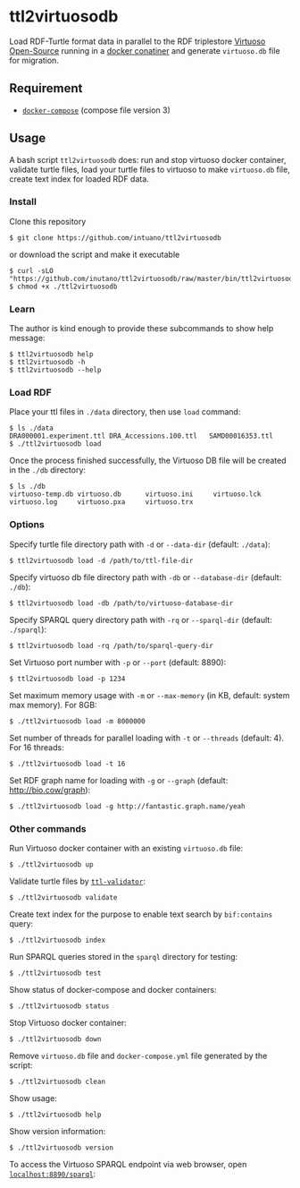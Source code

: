 # ttl2virtuosodb

Load RDF-Turtle format data in parallel to the RDF triplestore [Virtuoso Open-Source](http://vos.openlinksw.com/owiki/wiki/VOS) running in a [docker conatiner](https://hub.docker.com/r/openlink/virtuoso-opensource-7) and generate `virtuoso.db` file for migration.

## Requirement

- [`docker-compose`](https://docs.docker.com/compose/install/) (compose file version 3)

## Usage

A bash script `ttl2virtuosodb` does: run and stop virtuoso docker container, validate turtle files, load your turtle files to virtuoso to make `virtuoso.db` file, create text index for loaded RDF data.

### Install

Clone this repository

```
$ git clone https://github.com/intuano/ttl2virtuosodb
```

or download the script and make it executable

```
$ curl -sLO "https://github.com/inutano/ttl2virtuosodb/raw/master/bin/ttl2virtuosodb"
$ chmod +x ./ttl2virtuosodb
```

### Learn

The author is kind enough to provide these subcommands to show help message:

```
$ ttl2virtuosodb help
$ ttl2virtuosodb -h
$ ttl2virtuosodb --help
```

### Load RDF

Place your ttl files in `./data` directory, then use `load` command:

```
$ ls ./data
DRA000001.experiment.ttl DRA_Accessions.100.ttl   SAMD00016353.ttl
$ ./ttl2virtuosodb load
```

Once the process finished successfully, the Virtuoso DB file will be created in the `./db` directory:

```
$ ls ./db
virtuoso-temp.db virtuoso.db      virtuoso.ini     virtuoso.lck     virtuoso.log     virtuoso.pxa     virtuoso.trx
```

### Options

Specify turtle file directory path with `-d` or `--data-dir` (default: `./data`):

```
$ ttl2virtuosodb load -d /path/to/ttl-file-dir
```

Specify virtuoso db file directory path with `-db` or `--database-dir` (default: `./db`):

```
$ ttl2virtuosodb load -db /path/to/virtuoso-database-dir
```

Specify SPARQL query directory path with `-rq` or `--sparql-dir` (default: `./sparql`):

```
$ ttl2virtuosodb load -rq /path/to/sparql-query-dir
```

Set Virtuoso port number with `-p` or `--port` (default: 8890):

```
$ ttl2virtuosodb load -p 1234
```

Set maximum memory usage with `-m` or `--max-memory` (in KB, default: system max memory). For 8GB:

```
$ ./ttl2virtuosodb load -m 8000000
```

Set number of threads for parallel loading with `-t` or `--threads` (default: 4). For 16 threads:

```
$ ./ttl2virtuosodb load -t 16
```

Set RDF graph name for loading with `-g` or `--graph` (default: http://bio.cow/graph):

```
$ ./ttl2virtuosodb load -g http://fantastic.graph.name/yeah
```

### Other commands

Run Virtuoso docker container with an existing `virtuoso.db` file:

```
$ ./ttl2virtuosodb up
```

Validate turtle files by [`ttl-validator`](https://github.com/IDLabResearch/TurtleValidator):

```
$ ./ttl2virtuosodb validate
```

Create text index for the purpose to enable text search by `bif:contains` query:

```
$ ./ttl2virtuosodb index
```

Run SPARQL queries stored in the `sparql` directory for testing:

```
$ ./ttl2virtuosodb test
```

Show status of docker-compose and docker containers:

```
$ ./ttl2virtuosodb status
```

Stop Virtuoso docker container:

```
$ ./ttl2virtuosodb down
```

Remove `virtuoso.db` file and `docker-compose.yml` file generated by the script:

```
$ ./ttl2virtuosodb clean
```

Show usage:

```
$ ./ttl2virtuosodb help
```

Show version information:

```
$ ./ttl2virtuosodb version
```

To access the Virtuoso SPARQL endpoint via web browser, open [`localhost:8890/sparql`](http://localhost:8890/sparql):
